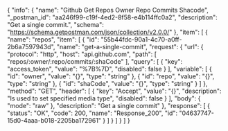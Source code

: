 {
  "info": {
    "name": "Github Get Repos Owner Repo Commits Shacode",
    "_postman_id": "aa246f99-c19f-4ed2-8f58-e4b114ffc0a2",
    "description": "Get a single commit.",
    "schema": "https://schema.getpostman.com/json/collection/v2.0.0/"
  },
  "item": [
    {
      "name": "repos",
      "item": [
        {
          "id": "55b44fdc-90a1-4c70-a0ff-2b6a7597943d",
          "name": "get-a-single-commit",
          "request": {
            "url": {
              "protocol": "http",
              "host": "api.github.com",
              "path": [
                "repos/:owner/:repo/commits/:shaCode"
              ],
              "query": [
                {
                  "key": "access_token",
                  "value": "%7B%7D",
                  "disabled": false
                }
              ],
              "variable": [
                {
                  "id": "owner",
                  "value": "{}",
                  "type": "string"
                },
                {
                  "id": "repo",
                  "value": "{}",
                  "type": "string"
                },
                {
                  "id": "shaCode",
                  "value": "{}",
                  "type": "string"
                }
              ]
            },
            "method": "GET",
            "header": [
              {
                "key": "Accept",
                "value": "{}",
                "description": "Is used to set specified media type",
                "disabled": false
              }
            ],
            "body": {
              "mode": "raw"
            },
            "description": "Get a single commit"
          },
          "response": [
            {
              "status": "OK",
              "code": 200,
              "name": "Response_200",
              "id": "04637747-15d0-4aaa-b018-2205ba172961"
            }
          ]
        }
      ]
    }
  ]
}